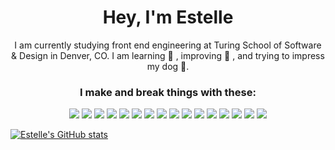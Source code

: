 <section align="center">
    <img src="" alt="" width="" height="">
</section>
<div align="center">
<h1>Hey, I'm Estelle</h1>
  <p>I am currently studying front end engineering at Turing School of Software & Design in Denver, CO.
  I am learning 🧠 , improving 🌱 , and trying to impress my dog 🐶.</p>
</div>

  
<section align="center">
  <h3>I make and break things with these:</h3>
<p>
  <img src="https://img.shields.io/badge/javascript%20-051e3e.svg?&style=for-the-badge&logo=javascript&logoColor=white" />
  <img src="https://img.shields.io/badge/html5%20-251e3e.svg?&style=for-the-badge&logo=html5&logoColor=white" />
<!--   <img src="https://img.shields.io/badge/css3%20-451e3e.svg?&style=for-the-badge&logo=css3&logoColor=white" /> -->

  <img src="https://img.shields.io/badge/react%20-651e3e.svg?&style=for-the-badge&logo=react&logoColor=white" />
  <img src="https://img.shields.io/badge/node.js%20-251e3e.svg?&style=for-the-badge&logo=node.js&logoColor=white" />
  <img src="https://img.shields.io/badge/express.js%20-451e3e.svg?&style=for-the-badge&logo=express.js&logoColor=white" />
  <img src="https://img.shields.io/badge/mocha%20-651e3e.svg?&style=for-the-badge&logo=mocha&logoColor=white" />
  <img src="https://img.shields.io/badge/jest%20-851e3e.svg?&style=for-the-badge&logo=jest&logoColor=white" />

  <img src="https://img.shields.io/badge/markdown%20-051e3e.svg?&style=for-the-badge&logo=markdown&logoColor=white" />
  <img src="https://img.shields.io/badge/heroku%20-251e3e.svg?&style=for-the-badge&logo=heroku&logoColor=white" />
  <img src="https://img.shields.io/badge/Git%20-451e3e.svg?&style=for-the-badge&logo=Git&logoColor=white" />
  <img src="https://img.shields.io/badge/Photoshop%20-651e3e.svg?&style=for-the-badge&logo=Photoshop&logoColor=white" />
  <img src="https://img.shields.io/badge/InDesign%20-851e3e.svg?&style=for-the-badge&logo=Indesign&logoColor=white" />
  <img src="https://img.shields.io/badge/sass%20-051e3e.svg?&style=for-the-badge&logo=sass&logoColor=white" />

  <img src="https://img.shields.io/badge/OOP%20-251e3e.svg?&style=for-the-badge&logo=OOP&logoColor=white" />
  <img src="https://img.shields.io/badge/TDD%20-451e3e.svg?&style=for-the-badge&logo=TDD&logoColor=white" />
   <img src="https://img.shields.io/badge/Sketch%20-651e3e.svg?&style=for-the-badge&logo=Sketch&logoColor=white" />
</p>
</section>

[![Estelle's GitHub stats](https://github-readme-stats.vercel.app/api?username=Estaffieri)](https://github.com/Estaffieri/github-readme-stats)

